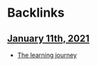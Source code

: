 
# Backlinks
## [January 11th, 2021](<January 11th, 2021.md>)
- [The learning journey](<The learning journey.md>)

